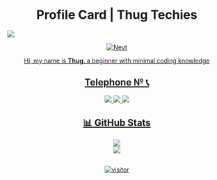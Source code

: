 <h1 align="center">Profile Card | Thug Techies</h1>
  
<img src="https://cardivo.vercel.app/api?name=Thug%20Techies%20&description=Hello,%20Welcome%20To%20My%20Profile%20%F0%9F%96%A4&backgroundColor=%23FFFFFF&fontColor=%23019393&github=thugtechies&image=https://l.top4top.io/p_35589v64h0.jpg&colorPattern=%23C4C4C4&pattern=ticTacToe&opacity=0.2" align="center">

<p align="center">
  <a href="https://github.com/thugtechies"><img src="http://readme-typing-svg.herokuapp.com?font=Kanit&color=30A7F7FF&size=30&center=true&vCenter=true&width=500&height=51&multiline=false&lines=Building+one+commit+at+a+time...." alt="Nevt">
</p>

<p align="center">
  Hi, my name is <b>Thug</b>. a beginner with minimal coding knowledge
</p>

<h2 align="center">Telephone № 📞</h2>
<p align="center">
  <!--img src="https://f.top4top.io/p_3558wtdae0.jpg" alt="banner" width="200" height="200"-->
</p>
<p align="center">
  <!--a href="#"><img src="https://img.shields.io/badge/Instagram-E4405F?style=for-the-badge&logo=instagram&logoColor=white"/--> 
  <a href="#"><img src="https://img.shields.io/badge/WhatsApp-25D366?style=for-the-badge&logo=whatsapp&logoColor=white" />
  <a href="mailto: thugtechies@gmail.com"><img src="https://img.shields.io/badge/Email-D14836?logo=gmail&style=for-the-badge&logoColor=white" />
  <a href="https://github.com/thugtechies"><img src="https://img.shields.io/badge/-GitHub-black?style=for-the-badge&logo=github" /> 
</p>

<h2 align="center">📊 GitHub Stats</h2>
<p align="center">
  <img src="https://github-readme-stats.vercel.app/api?username=ThugTechies&theme=algolia&hide_border=false&include_all_commits=true&count_private=true">
  <br>
  <img src="https://github-readme-stats.vercel.app/api/top-langs/?username=ThugTechies&theme=algolia&hide_border=false&include_all_commits=true&count_private=true&layout=compact">
</p>
<h2></h2>
<p align="center">
  <a href="https://github.com/thugtechies"><img src="https://count.getloli.com/get/@thugtechies?theme=rule34" alt="visitor"></a>
</p>

